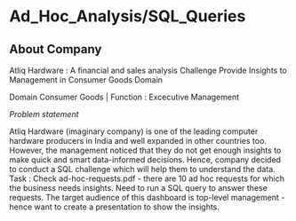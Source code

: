 # Ad_Hoc_Analysis/SQL_Queries
## About Company
Atliq Hardware : A financial and sales analysis Challenge Provide Insights to Management in Consumer Goods Domain

Domain Consumer Goods | Function : Excecutive Management

*Problem statement*

Atliq Hardware (imaginary company) is one of the leading computer hardware producers in India and well expanded in other countries too. However, the management noticed that they do not get enough insights to make quick and smart data-informed decisions. Hence, company decided to conduct a SQL challenge which will help them to understand the data. Task : Check ad-hoc-requests.pdf - there are 10 ad hoc requests for which the business needs insights. Need to run a SQL query to answer these requests. The target audience of this dashboard is top-level management - hence want to create a presentation to show the insights.
